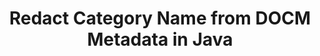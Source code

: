 ---
############################# Static ############################
layout: "auto-gen-gist"
draft: false
path: "redaction/java/metadata/category/docm"
otherformats: PDF DOC DOT DOCX DOCM RTF XLSX XLSM XLTX XLTM XLS XLT PPTX PPT PPSX POT PPS PPTM 
ad_headline: "Redact Metadata | java_Camel"
ad_description: "Redact Category Name from DOCM Metadata in Java"

############################# Head ############################
head_title: "Redact Sensitive Metadata from Documents in Java"
head_description: "Apply metadata redaction by applying filters for documents of different formats"

############################# Header ############################
title: "Redact Category Name from DOCM Metadata in Java"
description: "GroupDocs.Redactions provides a flexible API that allows to search & replace/remove any metadata property using filters."

######################### Download Button #######################
button:
    enable: true

############################# About ############################
about:
    enable: true
    title: "What is Metadata Redaction?"
    content: |
        Redaction refers to the removal of unwanted or confidential information from electronic documents. All the file formats including PDF, DOC, DOCX, PPT, PPTX, XLS, XLSX and others have some metadata properties. These properties include author name, category, company name, comments, creation time, last updated and many more. Sometimes you need to completely delete unwanted metadata fields or you might want to update their values. There are also some hidden data associated with the files which can be viewed using various tools and techniques. There are many cases when you don't want this data to be accessed by anyone. With GroupDocs.Redaction API you can apply metadata redactions to any of these metadata properties. You can change or delete them by filtering the metadata you want. In this guide we will explain how you can redact category name from DOCM metadata in Java.

############################# content ############################
steps:
    enable: true
    block:
    - title_left: "Redact DOCM Metadata in Java"
      content_left: |
        Following code allows you to search and redact sensitive data from a DOCM document. You can set scope for redaction by setting filter, e.g. to MetadataFilter.Category. It will leave the regular expressions matches undone in all metadata items, except “Category” property:
        
      title_right: "How to Redact DOCM Metadata"
      content_right: |
        * Create an instance of [Redactor](https://apireference.groupdocs.com/redaction/java/com.groupdocs.redaction/Redactor) class & upload DOCM file
        * Create an instance of [MetadataSearchRedaction](https://apireference.groupdocs.com/redaction/java/com.groupdocs.redaction.redactions/MetadataSearchRedaction) class to find and replace sensitive data from document's metadata
        * Set scope for redaction by setting filter, e.g. Use MetadataFilters.Category in below code 
        * Call redactor.save method with object of [MetadataSearchRedaction](https://apireference.groupdocs.com/redaction/java/com.groupdocs.redaction.redactions/MetadataSearchRedaction)
        
      gisthash: "480e989781148cd44a7aa8823887ae21"
      gistfile: "RedactCategoryMetadata.java"

    - title_left: "Remove DOCM Metadata in Java"
      content_left: |
        You can replace all or specific metadata in the document with empty (blank or minimal) values using EraseMetadataRedaction class. Following code shows how you can filter and then remove a metadata property from a DOCM document.The example below blanks out all properties of the document:
        
      title_right: "Erase DOCM Metadata"
      content_right: |
        * Create an instance of [Redactor](https://apireference.groupdocs.com/redaction/java/com.groupdocs.redaction/Redactor) class & upload DOCM file
        * Create an instance of [MetadataSearchRedaction](https://apireference.groupdocs.com/redaction/java/com.groupdocs.redaction.redactions/MetadataSearchRedaction) class to remove metadata of the document
        * Set scope for redaction by setting filter, e.g. Replace MetadataFilter.All with MetadataFilter.Category in below code
        * Call redactor.save method with object of [MetadataSearchRedaction](https://apireference.groupdocs.com/redaction/java/com.groupdocs.redaction.redactions/MetadataSearchRedaction)
        
      gisthash: "84586804ee996134fd12f2061f989fd5"
      gistfile: "CleanMetadata.java"

    - title_left: "System Requirements"
      content_left: |
        GroupDocs.Redaction for Java APIs are supported on all major platforms and operating systems. For complete system requirements guide, please visit [system requirements](https://docs.groupdocs.com/redaction/java/system-requirements) Before executing the code below, please make sure that you have the following prerequisites installled on your system:
        * Operating Systems: Microsoft Windows, Linux, MacOS
        * Development Environment: NetBeans, Intellij IDEA, Eclipse etc
        * Java Runtime Environment: J2SE 6.0 and above
        * Get the latest version of GroupDocs.Redaction for Java from [Maven](https://repository.groupdocs.com/webapp/#/artifacts/browse/tree/General/repo)
        
      title_right: "Why Use GroupDocs.Redaction"
      content_right: |
        * Allow users to add custom document formats and types of redactions
        * No additional software is required to remove sensitive information
        * Ability to set page range rendering document as PDF
        * Easy way to redact different types of metadata: author name, version, title, subject, description and many more
        * Document information extraction - file type, page count etc.

demos:
    enable: true
        

about_formats:
    enable: true


more_formats:
    enable: true


back_to_top:
    enable: true
---